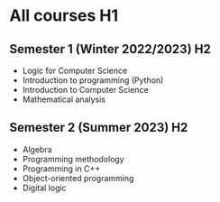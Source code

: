 # All courses H1

## Semester 1 (Winter 2022/2023) H2
 * Logic for Computer Science
 * Introduction to programming (Python)
 * Introduction to Computer Science
 * Mathematical analysis
 
## Semester 2 (Summer 2023) H2
 * Algebra
 * Programming methodology
 * Programming in C++
 * Object-oriented programming
 * Digital logic
